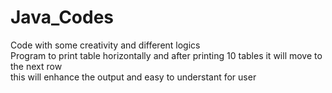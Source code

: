 # Java_Codes
Code with some creativity and different logics 
<br>
Program to print table horizontally and after printing 10 tables it will move to the next row 
<br> this will enhance the output and easy to understant for user

